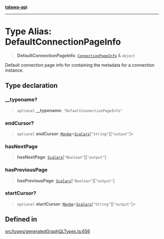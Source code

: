[**talawa-api**](../../../README.md)

***

# Type Alias: DefaultConnectionPageInfo

> **DefaultConnectionPageInfo**: [`ConnectionPageInfo`](ConnectionPageInfo.md) & `object`

Default connection page info for containing the metadata for a connection
instance.

## Type declaration

### \_\_typename?

> `optional` **\_\_typename**: `"DefaultConnectionPageInfo"`

### endCursor?

> `optional` **endCursor**: [`Maybe`](Maybe.md)\<[`Scalars`](Scalars.md)\[`"String"`\]\[`"output"`\]\>

### hasNextPage

> **hasNextPage**: [`Scalars`](Scalars.md)\[`"Boolean"`\]\[`"output"`\]

### hasPreviousPage

> **hasPreviousPage**: [`Scalars`](Scalars.md)\[`"Boolean"`\]\[`"output"`\]

### startCursor?

> `optional` **startCursor**: [`Maybe`](Maybe.md)\<[`Scalars`](Scalars.md)\[`"String"`\]\[`"output"`\]\>

## Defined in

[src/types/generatedGraphQLTypes.ts:656](https://github.com/Suyash878/talawa-api/blob/e4413cec641a837926071678fed3c7f67234e31e/src/types/generatedGraphQLTypes.ts#L656)
